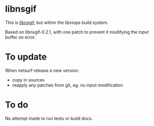 # libnsgif

This is [libnsgif](https://www.netsurf-browser.org/projects/libnsgif/),
but within the libviops build system.

Based on libnsgif-0.2.1, with one patch to prevent it modifying the input 
buffer on error.

# To update

When netsurf release a new version:

* copy in sources
* reapply any patches from git, eg. no input modification

# To do

No attempt made to run tests or build docs.
